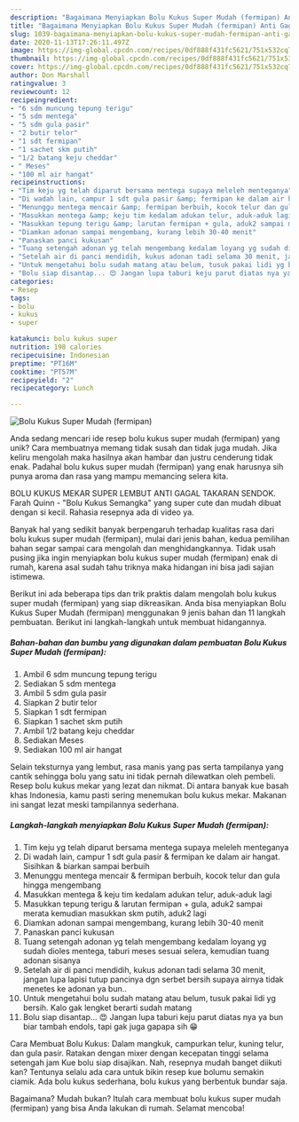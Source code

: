 ```yaml
---
description: "Bagaimana Menyiapkan Bolu Kukus Super Mudah (fermipan) Anti Gagal"
title: "Bagaimana Menyiapkan Bolu Kukus Super Mudah (fermipan) Anti Gagal"
slug: 1039-bagaimana-menyiapkan-bolu-kukus-super-mudah-fermipan-anti-gagal
date: 2020-11-13T17:26:11.497Z
image: https://img-global.cpcdn.com/recipes/0df888f431fc5621/751x532cq70/bolu-kukus-super-mudah-fermipan-foto-resep-utama.jpg
thumbnail: https://img-global.cpcdn.com/recipes/0df888f431fc5621/751x532cq70/bolu-kukus-super-mudah-fermipan-foto-resep-utama.jpg
cover: https://img-global.cpcdn.com/recipes/0df888f431fc5621/751x532cq70/bolu-kukus-super-mudah-fermipan-foto-resep-utama.jpg
author: Don Marshall
ratingvalue: 3
reviewcount: 12
recipeingredient:
- "6 sdm muncung tepung terigu"
- "5 sdm mentega"
- "5 sdm gula pasir"
- "2 butir telor"
- "1 sdt fermipan"
- "1 sachet skm putih"
- "1/2 batang keju cheddar"
- " Meses"
- "100 ml air hangat"
recipeinstructions:
- "Tim keju yg telah diparut bersama mentega supaya meleleh menteganya"
- "Di wadah lain, campur 1 sdt gula pasir &amp; fermipan ke dalam air hangat. Sisihkan &amp; biarkan sampai berbuih"
- "Menunggu mentega mencair &amp; fermipan berbuih, kocok telur dan gula hingga mengembang"
- "Masukkan mentega &amp; keju tim kedalam adukan telur, aduk-aduk lagi"
- "Masukkan tepung terigu &amp; larutan fermipan + gula, aduk2 sampai merata kemudian masukkan skm putih, aduk2 lagi"
- "Diamkan adonan sampai mengembang, kurang lebih 30-40 menit"
- "Panaskan panci kukusan"
- "Tuang setengah adonan yg telah mengembang kedalam loyang yg sudah dioles mentega, taburi meses sesuai selera, kemudian tuang adonan sisanya"
- "Setelah air di panci mendidih, kukus adonan tadi selama 30 menit, jangan lupa lapisi tutup pancinya dgn serbet bersih supaya airnya tidak menetes ke adonan ya bun.."
- "Untuk mengetahui bolu sudah matang atau belum, tusuk pakai lidi yg bersih. Kalo gak lengket berarti sudah matang"
- "Bolu siap disantap... 😍 Jangan lupa taburi keju parut diatas nya ya bun biar tambah endols, tapi gak juga gapapa sih 😁"
categories:
- Resep
tags:
- bolu
- kukus
- super

katakunci: bolu kukus super 
nutrition: 198 calories
recipecuisine: Indonesian
preptime: "PT16M"
cooktime: "PT57M"
recipeyield: "2"
recipecategory: Lunch

---
```



![Bolu Kukus Super Mudah (fermipan)](https://img-global.cpcdn.com/recipes/0df888f431fc5621/751x532cq70/bolu-kukus-super-mudah-fermipan-foto-resep-utama.jpg)

Anda sedang mencari ide resep bolu kukus super mudah (fermipan) yang unik? Cara membuatnya memang tidak susah dan tidak juga mudah. Jika keliru mengolah maka hasilnya akan hambar dan justru cenderung tidak enak. Padahal bolu kukus super mudah (fermipan) yang enak harusnya sih punya aroma dan rasa yang mampu memancing selera kita.

BOLU KUKUS MEKAR SUPER LEMBUT ANTI GAGAL TAKARAN SENDOK. Farah Quinn - &#34;Bolu Kukus Semangka&#34; yang super cute dan mudah dibuat dengan si kecil. Rahasia resepnya ada di video ya.

Banyak hal yang sedikit banyak berpengaruh terhadap kualitas rasa dari bolu kukus super mudah (fermipan), mulai dari jenis bahan, kedua pemilihan bahan segar sampai cara mengolah dan menghidangkannya. Tidak usah pusing jika ingin menyiapkan bolu kukus super mudah (fermipan) enak di rumah, karena asal sudah tahu triknya maka hidangan ini bisa jadi sajian istimewa.


Berikut ini ada beberapa tips dan trik praktis dalam mengolah bolu kukus super mudah (fermipan) yang siap dikreasikan. Anda bisa menyiapkan Bolu Kukus Super Mudah (fermipan) menggunakan 9 jenis bahan dan 11 langkah pembuatan. Berikut ini langkah-langkah untuk membuat hidangannya.

<!--inarticleads1-->

##### Bahan-bahan dan bumbu yang digunakan dalam pembuatan Bolu Kukus Super Mudah (fermipan):

1. Ambil 6 sdm muncung tepung terigu
1. Sediakan 5 sdm mentega
1. Ambil 5 sdm gula pasir
1. Siapkan 2 butir telor
1. Siapkan 1 sdt fermipan
1. Siapkan 1 sachet skm putih
1. Ambil 1/2 batang keju cheddar
1. Sediakan  Meses
1. Sediakan 100 ml air hangat


Selain teksturnya yang lembut, rasa manis yang pas serta tampilanya yang cantik sehingga bolu yang satu ini tidak pernah dilewatkan oleh pembeli. Resep bolu kukus mekar yang lezat dan nikmat. Di antara banyak kue basah khas Indonesia, kamu pasti sering menemukan bolu kukus mekar. Makanan ini sangat lezat meski tampilannya sederhana. 

<!--inarticleads2-->

##### Langkah-langkah menyiapkan Bolu Kukus Super Mudah (fermipan):

1. Tim keju yg telah diparut bersama mentega supaya meleleh menteganya
1. Di wadah lain, campur 1 sdt gula pasir &amp; fermipan ke dalam air hangat. Sisihkan &amp; biarkan sampai berbuih
1. Menunggu mentega mencair &amp; fermipan berbuih, kocok telur dan gula hingga mengembang
1. Masukkan mentega &amp; keju tim kedalam adukan telur, aduk-aduk lagi
1. Masukkan tepung terigu &amp; larutan fermipan + gula, aduk2 sampai merata kemudian masukkan skm putih, aduk2 lagi
1. Diamkan adonan sampai mengembang, kurang lebih 30-40 menit
1. Panaskan panci kukusan
1. Tuang setengah adonan yg telah mengembang kedalam loyang yg sudah dioles mentega, taburi meses sesuai selera, kemudian tuang adonan sisanya
1. Setelah air di panci mendidih, kukus adonan tadi selama 30 menit, jangan lupa lapisi tutup pancinya dgn serbet bersih supaya airnya tidak menetes ke adonan ya bun..
1. Untuk mengetahui bolu sudah matang atau belum, tusuk pakai lidi yg bersih. Kalo gak lengket berarti sudah matang
1. Bolu siap disantap... 😍 Jangan lupa taburi keju parut diatas nya ya bun biar tambah endols, tapi gak juga gapapa sih 😁


Cara Membuat Bolu Kukus: Dalam mangkuk, campurkan telur, kuning telur, dan gula pasir. Ratakan dengan mixer dengan kecepatan tinggi selama setengah jam Kue bolu siap disajikan. Nah, resepnya mudah banget diikuti kan? Tentunya selalu ada cara untuk bikin resep kue bolumu semakin ciamik. Ada bolu kukus sederhana, bolu kukus yang berbentuk bundar saja. 

Bagaimana? Mudah bukan? Itulah cara membuat bolu kukus super mudah (fermipan) yang bisa Anda lakukan di rumah. Selamat mencoba!
